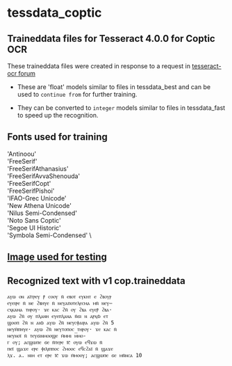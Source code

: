 # tessdata_coptic
## Traineddata files for Tesseract 4.0.0 for Coptic OCR

These traineddata files were created in response to a request in [tesseract-ocr forum](https://groups.google.com/forum/?utm_medium=email&utm_source=footer#!msg/tesseract-ocr/LXIxi4KxmNQ/unoOhL9yAAAJ)

* These are 'float' models similar to files in tessdata_best and can be used to `continue from` for further training.

* They can be converted to `integer` models similar to files in tessdata_fast to speed up the recognition. 

## Fonts used for training

  'Antinoou' \
  'FreeSerif' \
  'FreeSerifAthanasius' \
  'FreeSerifAvvaShenouda' \
  'FreeSerifCopt' \
  'FreeSerifPishoi' \
  'IFAO-Grec Unicode' \
  'New Athena Unicode' \
  'Nilus Semi-Condensed' \
  'Noto Sans Coptic' \
  'Segoe UI Historic' \
  'Symbola Semi-Condensed' \
  
  ## [Image used for testing](https://imgur.com/a/ILRw6vm)
  
  ## Recognized text with v1 cop.traineddata

```
ⲁⲩⲱ ⲟⲛ ⲁⲓ̈ⲧⲣⲉⲩ ⲣ̄ ⲥⲟⲟⲩ ⲛ̄ ⲉⲃⲟⲧ ⲉⲩⲕⲏⲧ ⲉ ϩⲃⲟⲩⲣ
ⲉⲩⲉⲓⲣⲉ ⲛ̄ ⲛⲉ ϩⲃⲏⲩⲉ ⲛ̄ ⲛⲉⲩⲁⲡⲟⲧⲉⲗⲉⲥⲙⲁ ⲙⲛ̄ ⲛⲉⲩ–
ⲥⲭⲕⲁⲙⲁ ⲧⲏⲣⲟⲩ· ϫⲉ ⲕⲁⲥ ϩⲛ̄ ⲟⲩ ϩⲃⲁ ⲉⲩⲉⲣ̄ ϩⲃⲁ·
ⲁⲩⲱ ϩⲛ̄ ⲟⲩ ⲡⲗⲁⲛⲏ ⲉⲩⲉⲡⲗⲁⲛⲁ ⲛ̄ϭⲓ ⲛ ⲁⲣⲭⲱ̄ ⲉⲧ
ϣⲟⲟⲡ ϩⲛ̄ ⲛ ⲁⲓⲱ̄ ⲁⲩⲱ ϩⲛ̄ ⲛⲉⲩⲥⲫⲁⲓⲣⲁ ⲁⲩⲱ ϩⲛ̄ 5
ⲛⲉⲩⲙ̄ⲡⲏⲩⲉ· ⲁⲩⲱ ϩⲛ̄ ⲛⲉⲩⲧⲟⲡⲟⲥ ⲧⲏⲣⲟⲩ· ϫⲉ ⲕⲁⲥ ⲛ̄
ⲛⲉⲩⲛⲟⲓ̈ ⲛ̄ ⲧⲉⲩϭⲓⲛⲙⲟⲟϣⲉ ⲙ̄ⲙⲙⲓ ⲙ̅ⲙⲟ‐
ⲅ ⲟⲩ; ⲁⲥϣⲱⲡⲉ ϭⲉ ⲛ̄ⲧⲉⲣⲉ ⲓ̄ⲥ̄ ⲟⲩⲱ ⲉϥϫⲱ ⲛ̄
ⲡⲉⲓ̈ ϣⲁϫⲉ ⲉⲣⲉ ⲫⲓⲗⲓⲡⲡⲟⲥ ϩⲙⲟⲟⲥ ⲉϥⲥϩⲁⲓ̈ ⲛ̄ ϣⲁϫⲉ
ⲗϫ. ⲁ. ⲛⲓⲙ ⲉⲧ ⲉⲣⲉ ⲓ̄ⲥ̄ ϫⲱ ⲙ̄ⲙⲟⲟⲩ; ⲁⲥϣⲱⲡⲉ ϭⲉ ⲙⲛ̄ⲛⲥⲁ 10
```

